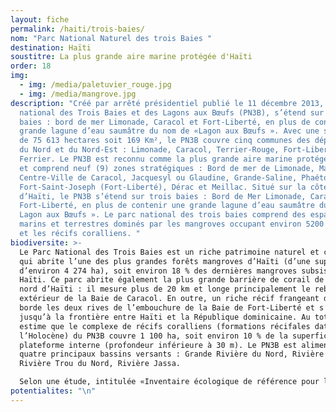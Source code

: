 ```yaml
---
layout: fiche
permalink: /haiti/trois-baies/
nom: "Parc National Naturel des trois Baies "
destination: Haïti
soustitre: La plus grande aire marine protégée d'Haïti
order: 18
img:
  - img: /media/paletuvier_rouge.jpg
  - img: /media/mangrove.jpg
description: "Créé par arrêté présidentiel publié le 11 décembre 2013, le Parc
  national des Trois Baies et des Lagons aux Bœufs (PN3B), s’étend sur trois
  baies : bord de mer Limonade, Caracol et Fort-Liberté, en plus de contenir une
  grande lagune d’eau saumâtre du nom de «Lagon aux Bœufs ». Avec une superficie
  de 75 613 hectares soit 169 Km², le PN3B couvre cinq communes des départements
  du Nord et du Nord-Est : Limonade, Caracol, Terrier-Rouge, Fort-Liberté et
  Ferrier. Le PN3B est reconnu comme la plus grande aire marine protégée d’Haïti
  et comprend neuf (9) zones stratégiques : Bord de mer de Limonade, Madras,
  Centre-Ville de Caracol, Jacquesyl ou Glaudine, Grande-Saline, Phaéton,
  Fort-Saint-Joseph (Fort-Liberté), Dérac et Meillac. Situé sur la côte Nord-est
  d’Haïti, le PN3B s’étend sur trois baies : Bord de Mer Limonade, Caracol et
  Fort-Liberté, en plus de contenir une grande lagune d’eau saumâtre du nom de «
  Lagon aux Bœufs ». Le parc national des trois baies comprend des espaces
  marins et terrestres dominés par les mangroves occupant environ 5200 hectares
  et les récifs coralliens. "
biodiversite: >-
  Le Parc National des Trois Baies est un riche patrimoine naturel et culturel
  qui abrite l’une des plus grandes forêts mangroves d’Haïti (d’une superficie
  d’environ 4 274 ha), soit environ 18 % des dernières mangroves subsistant en
  Haïti. Ce parc abrite également la plus grande barrière de corail de la côte
  nord d’Haïti : il mesure plus de 20 km et longe principalement le rebord
  extérieur de la Baie de Caracol. En outre, un riche récif frangeant de 20 km
  borde les deux rives de l’embouchure de la Baie de Fort-Liberté et s’étend
  jusqu’à la frontière entre Haïti et la République dominicaine. Au total, on
  estime que le complexe de récifs coralliens (formations récifales datant de
  l’Holocène) du PN3B couvre 1 100 ha, soit environ 10 % de la superficie de la
  plateforme interne (profondeur inférieure à 30 m). Le PN3B est alimenté par
  quatre principaux bassins versants : Grande Rivière du Nord, Rivière Marion,
  Rivière Trou du Nord, Rivière Jassa.

  Selon une étude, intitulée «Inventaire écologique de référence pour le Parc national des Trois-Baies» publiée en 2016 par The Nature Conservancy avec le support de la Banque interaméricaine de développement (BID), les scientifiques ont recensé cent soixante-dix-neuf (179) espèces indigènes de plantes vasculaires dans l’ensemble du parc, y compris cinq espèces végétales inscrites sur la liste rouge (espèces menacées) de l’Union internationale pour la conservation de la nature (UICN). Le PN3B abrite plus de deux cent soixante-dix (270) espèces de poissons,  près de quatre-vingt-quinze (95) espèces d’oiseaux, quatre (4) espèces d’amphibiens et onze (11) espèces de reptiles, cinquante et un (51) espèces de coraux durs. Cette étude est à l’origine de la découverte nombreuses espèces d’animales et végétales inconnues au auparavant.
potentialites: "\n"
---
```

